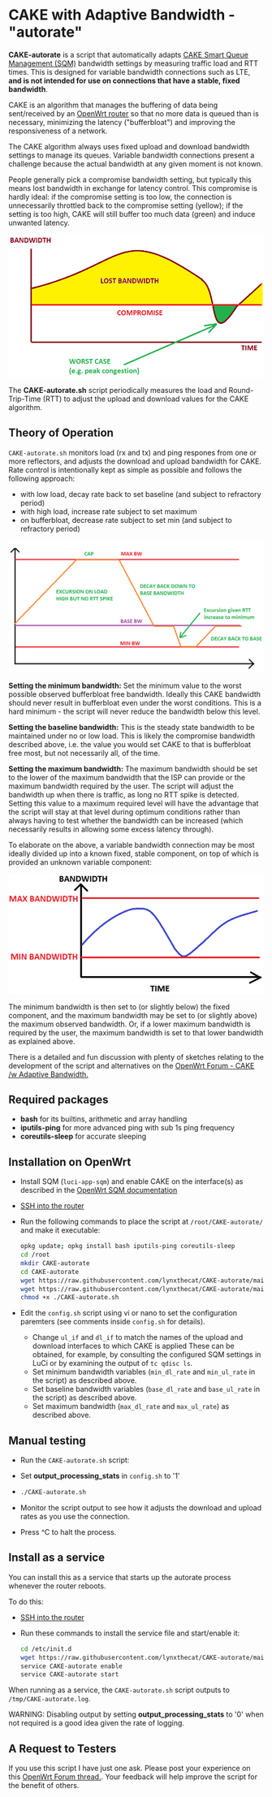 # CAKE with Adaptive Bandwidth - "autorate"

**CAKE-autorate** is a script that automatically adapts [CAKE Smart Queue Management (SQM)](https://www.bufferbloat.net/projects/codel/wiki/Cake/) bandwidth settings by measuring traffic load and RTT times. This is designed for variable bandwidth connections such as LTE, **and is not intended for use on connections that have a stable, fixed bandwidth**.

CAKE is an algorithm that manages the buffering of data being sent/received by an [OpenWrt router](https://openwrt.org) so that no more data is queued than is necessary, minimizing the latency ("bufferbloat") and improving the responsiveness of a network.

The CAKE algorithm always uses fixed upload and download bandwidth settings to manage its queues. Variable bandwidth connections present a challenge because the actual bandwidth at any given moment is not known. 

People generally pick a compromise bandwidth setting, but typically this means lost bandwidth in exchange for latency control. This compromise is hardly ideal: if the compromise setting is too low, the connection is unnecessarily throttled back to the compromise setting (yellow); if the setting is too high, CAKE will still buffer too much data (green) and induce unwanted latency.

![image of Bandwidth Compromise](./Bandwidth-Compromise.png)

The **CAKE-autorate.sh** script periodically measures the load and Round-Trip-Time (RTT) to adjust the upload and download values for the CAKE algorithm.

## Theory of Operation

`CAKE-autorate.sh` monitors load (rx and tx) and ping respones from one or more reflectors, and adjusts the download and upload bandwidth for CAKE. Rate control is intentionally kept as simple as possible and follows the following approach:

- with low load, decay rate back to set baseline (and subject to refractory period)
- with high load, increase rate subject to set maximum
- on bufferbloat, decrease rate subject to set min (and subject to refractory period)

![image of CAKE-autorat rate control](./CAKE-autorate-rate-control.png)

**Setting the minimum bandwidth:** 
Set the minimum value to the worst possible observed bufferbloat free bandwidth. Ideally this CAKE bandwidth should never result in bufferbloat even under the worst conditions. This is a hard minimum - the script will never reduce the bandwidth below this level.

**Setting the baseline bandwidth:** 
This is the steady state bandwidth to be maintained under no or low load. This is likely the compromise bandwidth described above, i.e. the value you would set CAKE to that is bufferbloat free most, but not necessarily all, of the time. 

**Setting the maximum bandwidth:** 
The maximum bandwidth should be set to the lower of the maximum bandwidth that the ISP can provide or the maximum bandwidth required by the user. The script will adjust the bandwidth up when there is traffic, as long no RTT spike is detected. Setting this value to a maximum required level will have the advantage that the script will stay at that level during optimum conditions rather than always having to test whether the bandwidth can be increased (which necessarily results in allowing some excess latency through).

To elaborate on the above, a variable bandwidth connection may be most ideally divided up into a known fixed, stable component, on top of which is provided an unknown variable component:

![image of CAKE bandwidth adaptation](./CAKE-Bandwidth-Adaptation.png)

The minimum bandwidth is then set to (or slightly below) the fixed component, and the maximum bandwidth may be set to (or slightly above) the maximum observed bandwidth. Or, if a lower maximum bandwidth is required by the user, the maximum bandwidth is set to that lower bandwidth as explained above.

There is a detailed and fun discussion with plenty of sketches relating to the development of the script and alternatives on the
[OpenWrt Forum - CAKE /w Adaptive Bandwidth.](https://forum.openwrt.org/t/cake-w-adaptive-bandwidth/108848/312)

## Required packages

- **bash** for its builtins, arithmetic and array handling
- **iputils-ping** for more advanced ping with sub 1s ping frequency
- **coreutils-sleep** for accurate sleeping

## Installation on OpenWrt

- Install SQM (`luci-app-sqm`) and enable CAKE on the interface(s)
as described in the
[OpenWrt SQM documentation](https://openwrt.org/docs/guide-user/network/traffic-shaping/sqm)
- [SSH into the router](https://openwrt.org/docs/guide-quick-start/sshadministration)
- Run the following commands to place the script at `/root/CAKE-autorate/`
and make it executable:

   ```bash
   opkg update; opkg install bash iputils-ping coreutils-sleep
   cd /root
   mkdir CAKE-autorate
   cd CAKE-autorate
   wget https://raw.githubusercontent.com/lynxthecat/CAKE-autorate/main/CAKE-autorate.sh
   wget https://raw.githubusercontent.com/lynxthecat/CAKE-autorate/main/config.sh
   chmod +x ./CAKE-autorate.sh
   ```

- Edit the `config.sh` script using vi or nano to set the configuration paremters (see comments inside `config.sh` for details). 

  - Change `ul_if` and `dl_if` to match the names of the upload and download interfaces to which CAKE is applied These can be obtained, for example, by consulting the configured SQM settings in LuCi or by examining the output of `tc qdisc ls`.
  - Set minimum bandwidth variables (`min_dl_rate` and `min_ul_rate` in the script) as described above.
  - Set baseline bandwidth variables (`base_dl_rate` and `base_ul_rate` in the script) as described above.
  - Set maximum bandwidth (`max_dl_rate` and `max_ul_rate`) as described above.
  
## Manual testing

- Run the `CAKE-autorate.sh` script:
- Set **output_processing_stats** in `config.sh` to '1' 
- 
   ```bash
   ./CAKE-autorate.sh
   ```

- Monitor the script output to see how it adjusts the download and upload rates as you use the connection. 
- Press ^C to halt the process.

## Install as a service

You can install this as a service that starts up the autorate process whenever the router reboots.

To do this:

- [SSH into the router](https://openwrt.org/docs/guide-quick-start/sshadministration)
- Run these commands to install the service file
and start/enable it:

   ```bash
   cd /etc/init.d
   wget https://raw.githubusercontent.com/lynxthecat/CAKE-autorate/main/cake-autorate 
   service CAKE-autorate enable
   service CAKE-autorate start
   ```

When running as a service, the `CAKE-autorate.sh` script outputs to `/tmp/CAKE-autorate.log`.

WARNING: Disabling output by setting **output_processing_stats** to '0' when not required is a good idea given the rate of logging. 

## A Request to Testers

If you use this script I have just one ask. Please post your experience on this [OpenWrt Forum thread.](https://forum.openwrt.org/t/cake-w-adaptive-bandwidth/108848/312). Your feedback will help improve the script for the benefit of others.  
